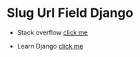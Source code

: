 # Slug Url Field Django

- Stack overflow   [click me](https://stackoverflow.com/questions/427102/what-is-a-slug-in-django)

- Learn Django     [click me](https://learndjango.com/tutorials/django-slug-tutorial) 

